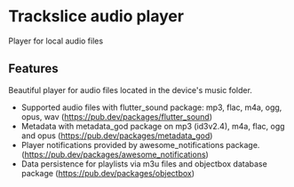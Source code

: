 # Trackslice audio player

Player for local audio files

## Features

Beautiful player for audio files located in the device's music folder.

- Supported audio files with flutter_sound package: mp3, flac, m4a, ogg, opus, wav (https://pub.dev/packages/flutter_sound)
- Metadata with metadata_god package on mp3 (id3v2.4), m4a, flac, ogg and opus (https://pub.dev/packages/metadata_god)
- Player notifications provided by awesome_notifications package. (https://pub.dev/packages/awesome_notifications)
- Data persistence for playlists via m3u files and objectbox database package (https://pub.dev/packages/objectbox)

